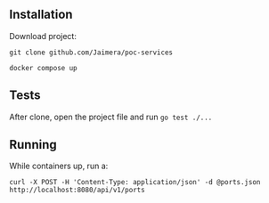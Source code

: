 ## Installation

Download project:

```git clone github.com/Jaimera/poc-services```

```docker compose up``` 


## Tests

After clone, open the project file and run 
```go test ./...```

## Running 

While containers up, run a: 

```curl -X POST -H 'Content-Type: application/json' -d @ports.json http://localhost:8080/api/v1/ports```